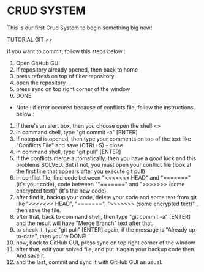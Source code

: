 CRUD SYSTEM
===========

This is our first Crud System to begin semothing big new!


TUTORIAL GIT >>

if you want to commit, follow this steps below :
1.  Open GitHub GUI
2.  if repository already opened, then back to home
3.  press refresh on top of filter repository
4.  open the repository
5.  press sync on top right corner of the window
6.  DONE

* Note : if error occured because of conflicts file, follow the instructions below :
1.  if there's an alert box, then you choose open the shell <>
2.  in command shell, type "git commit -a" [ENTER]
3.  if notepad is opened, then type your comments on top of the text like "Conflicts File" and save (CTRL+S) - close
4.  in command shell, type "git pull" [ENTER]
5.  if the conflicts merge automatically, then you have a good luck and this problems SOLVED. But if not, you must open your conflict file (look at the first    line that appears after you execute git pull)
6.  in conflict file, find code between "<<<<<<< HEAD" and "=======" (it's your code), code between ""=======" and ">>>>>>> (some encrypted text)" (it's the    new code)
7.  after find it, backup your code, delete your code and some text from git like "<<<<<<< HEAD", "=======", ">>>>>>> (some encrypted text)" , then save the    file.
8.  after that, back to command shell, then type "git commit -a" [ENTER] and the result will have "Merge Branch" text after that.
9.  to check it, type "git pull" [ENTER] again, if the message is "Already up-to-date", then you're DONE!
10. now, back to GitHub GUI, press sync on top right corner of the window
11. after that, edit your solved file, and put it again your backup code then. And save it.
12. and the last, commit and sync it with GitHub GUI as usual.